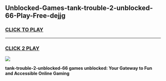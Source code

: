 
## Unblocked-Games-tank-trouble-2-unblocked-66-Play-Free-dejjg
<h3>
<a href="https://premium76.site?title=tank-trouble-2-unblocked-66&ref=12A">CLICK TO PLAY</a></h3>
<hr>

<h3>
<a href="https://premium76.site?title=tank-trouble-2-unblocked-66&ref=12A">CLICK 2 PLAY</a>
  
</h3>

<a href="https://premium76.site?title=tank-trouble-2-unblocked-66&ref=12A"><img src="https://clearcache.store/games.png"></a>


**tank-trouble-2-unblocked-66 games unblocked: Your Gateway to Fun and Accessible Online Gaming**
